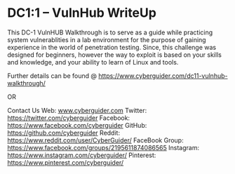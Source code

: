 # DC1:1 – VulnHub WriteUp
This DC-1 VulnHUB Walkthrough is to serve as a guide while practicing system vulnerablities in a lab environment for the purpose of gaining experience in the world of penetration testing. Since, this challenge was designed for beginners, however the way to exploit is based on your skills and knowledge, and your ability to learn of Linux and tools.

Further details can be found @ https://www.cyberguider.com/dc11-vulnhub-walkthrough/ 

OR 

Contact Us 
Web: www.cyberguider.com 
Twitter: https://twitter.com/cyberguider 
Facebook: https://www.facebook.com/cyberguider 
GitHub: https://github.com/cyberguider
Reddit: https://www.reddit.com/user/CyberGuider/
FaceBook Group: https://www.facebook.com/groups/2195611874086565
Instagram: https://www.instagram.com/cyberguider/ 
Pinterest: https://www.pinterest.com/cyberguider/
